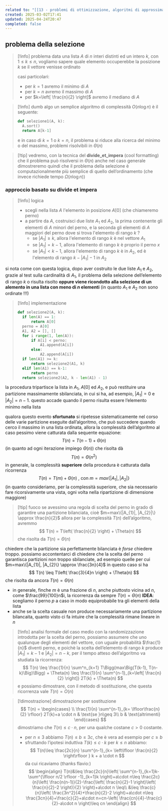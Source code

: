 ```yaml
---
related to: "[[13 - problemi di ottimizzazione, algoritmi di approssimazione]]"
created: 2025-03-02T17:41
updated: 2025-04-24T20:47
completed: false
---
```

## problema della selezione
>[!info] problema
data una lista $A$ di $n$ interi distinti ed un intero $k$, con $1\leq k\leq n$, vogliamo sapere quale elemento occuperebbe la posizione $k$ se il vettore venisse ordinato
>
> casi particolari:
>- per $k=1$ avremo il minimo di $A$
>- per $k=n$ avremo il massimo di $A$
>- per $k=\left[ \frac{n}{2} \right]$ avremo il mediano di $A$

>[!info] dumb algo
>un semplice algoritmo di complessità $O(n\log n)$ è il seguente:
>```python
>def selezione1(A, k):
>	A.sort()
>	return A[k-1]
>```
>e in caso di $k=1$ o $k=n$, il problema si riduce alla ricerca del minimo o del massimo, problemi risolvibili in $\Theta(n)$

>[!tip] vedremo, con la tecnica del **divide_et_impera** (cool formatting) che il problema può risolversi in $\Theta(n)$ anche nel caso generale
>dimostreremo quindi che il problema della selezione è computazionalmente più semplice di quello dell’ordinamento (che invece richiede tempo $\Omega(n\log n)$)
### approccio basato su divide et impera
>[!info] logica
>- scegli nella lista $A$ l'elemento in posizione $A[0]$ (che chiameremo perno)
>- a partire da $A$, costruisci due liste $A_1$ ed $A_2$, la prima contenente gli elementi di $A$ minori del perno, e la seconda gli elementi di $A$ maggiori del perno
>dove si trova l'elemento di rango $k$ ?
>	- se $|A_1| \geq k$, allora l'elemento di rango $k$ è nel vettore $A_1$
>	- se $|A_1| = k-1$, allora l'elemento di rango $k$ è proprio il perno $x$
>	- se $|A_1| < k-1$, allora l'elemento di rango $k$ è in $A_2$, ed è l'elemento di rango $k-|A_1|-1$ in $A_2$

si nota come con questa logica, dopo aver costruito le due liste $A_{1}$ e $A_{2}$, grazie al test sulla cardinalità di $A_{1}$, il problema della selezione dell’elemento di rango $k$ o risulta risolto **oppure viene ricondotto alla selezione di un alemento in una lista con meno di $n$ elementi** (in quanto $A_{1}$ e $A_{2}$ non sono ordinate !!!)
>[!info] implementazione
>```python
>def selezione2(A, k):
>	if len(A) == 1:
>		return A[0]
>	perno = A[0]
>	A1, A2 = [], []
>	for i range(1, len(A)):
>		if A[i] < perno:
>			A1.append(A[i])
>		else:
>			A2.append(A[i])
>	if len(A1) >= k:
>		return selezione2(A1, k)
>	elif len(A1) == k-1:
>		return perno
>	return selezione2(A2, k - len(A1) - 1)
>```

la procedura tripartisce la lista in $A_{1}$, $A[0]$ ed $A_{2}$, e può restituire una partizione massimamente sbilanciata, in cui si ha, ad esempio, $|A_{1}| = 0$ e $|A_{2}| = n-1$. questo accade quando il perno risulta essere l’elemento minimo nella lista

qualora questo evento **sfortunato** si ripetesse sistematicamente nel corso delle varie partizione eseguite dall’algoritmo, che può succedere quando cerco il massimo in una lista ordinata, allora la complessità dell’algoritmo al caso pessimo viene catturata dalla sequente equazione:
$$
T(n)= T(n-1) + \Theta(n)
$$
(in quanto ad ogni iterazione impiego $\Theta(n)$)
che risolta dà
$$
T(n) = \Theta(n^2)
$$
in generale, la complessità **superiore** della procedura è catturata dalla ricorrenza 
$$
T(n) = T(m) + \Theta(n) \text{   , con  } m = max\{|A_{1}|, |A_{2}|\}
$$
(in quanto consideriamo, per la complessità superiore, che sia necessario fare ricorsivamente una vista, ogni volta nella ripartizione di dimensione maggiore)
>[!tip] fuoco
se avessimo una regola di scelta del perno in grado di garantire una partizione bilanciata, cioè $m=max\{|A_{1}|, |A_{2}|\} \approx \frac{n}{2}$
>allora per la complessità $T(n)$ dell’algoritmo, avremmo
>$$
>T(n) = T\left( \frac{n}{2} \right) + \Theta(n)
>$$
che risolta da $T(n) = \Theta(n)$

chiedere che la partizione sia perfettamente bilanciata è *forse* chiedere troppo. possiamo accontentarci di chiedere che la scelta del perno garantisca partizioni non troppo sbilanciate, ad esempio quelle per cui $m=max\{|A_{1}|, |A_{2}\} \approx \frac{3n}{4}$
in questo caso si ha
$$
T(n) \leq T\left( \frac{3}{4}n \right) + \Theta(n)
$$
che risolta da ancora $T(n) = \Theta(n)$
- in generale, finche $m$ è una frazione di $n$, anche piuttosto vicina ad $n$, come $\frac{99}{100}n$i, la ricorrenza da sempre $T(n) = \Theta(n)$
**IDEA**:
scegliamo il perno $p$ a caso in modo equiprobabile tra gli elementi della lista
- anche se la scelta casuale non produce necessariamente una partizione bilancaita, quanto visto ci fa intuire che la complessità rimane lineare in $n$
>[!info] analisi formale del caso medio
con la randomizzazione introdotta per la scelta del perno, possiamo assumere che uno qualunque degli elementi del vettore, con uguale probabilità $\frac{1}{n}$ diventi perno, e poichè la scelta dell’elemento di rango $k$ produce $|A_{1}|=k-1$ e $|A_{2}|=n-k$, per il tempo atteso dell’algoritmo va studiata la ricorrenza: 
>$$
T(n) \leq \frac{1}{n} \sum^n_{k=1} T\Bigg(max\Big(T(k-1), T(n-k)\Big)\Bigg) + \Theta(n) \leq \frac{1}{n} \sum^{n-1}_{k=\left[ \frac{n}{2} \right]} 2T(k) + \Theta(n)
>$$
e possiamo dimostrare, con il metodo di sostituzione, che questa ricorrenza vale $T(n)=O(n)$

>[!dimostrazione] dimostrazione per sostituzione
>$$
>T(n) = \begin{cases} \\
\frac{1}{n} \sum^{n-1}_{k= \lfloor\frac{n}{2} \rfloor} 2T(k)+a \cdot n & \text{se }n\geq 3\\
b & \text{altrimenti}
\end{cases}
>$$
dimostriamo che $T(n) \leq c\cdot n$, per una qualche costane $c>0$ costante.
>- per $n\leq 3$ abbiamo $T(n)\leq b\leq3c$, che è vera ad esempio per $c\geq b$
>- sfruttando l’ipotesi induttiva $T(k)\leq c \cdot k$ per $k \leq n$ abbiamo:
>$$
>T(n)\leq \frac{2c}{n} \sum^{n-1}_{k= \left\lfloor  \frac{n}{2}  \right\rfloor } k + a \cdot n
>$$
>da cui ricaviamo (thanks flavio:)
> $$
> \begin{align}
> T(n)&\leq \frac{2c}{n}\left( \sum^{n-1}_{k=1}k-\sum^{\lfloor n/2 \rfloor -1}_{k=1}k \right)+a\cdot n\leq \frac{2c}{n}\left( \frac{n(n-1)}{2}-\frac{\left( \frac{n}{2}-1 \right)\left( \frac{n}{2}-2 \right)}{2} \right)+a\cdot n \leq\\
> &\leq \frac{c}{n}\left( \frac{3n^2}{4}+\frac{n}{2}-2 \right)+a\cdot n\leq \frac{3cn}{4}+\frac{c}{2}+a\cdot n=cn-\left( \frac{cn}{4}-\frac{c}{2}-a\cdot n \right)\leq cn
> \end{align}
> $$

